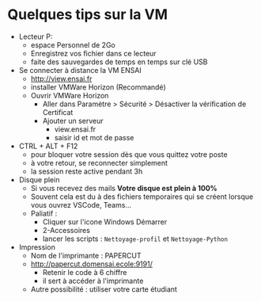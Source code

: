 
# Quelques tips sur la VM

* Lecteur P:
  * espace Personnel de 2Go
  * Enregistrez vos fichier dans ce lecteur
  * faite des sauvegardes de temps en temps sur clé USB
* Se connecter à distance la VM ENSAI
  * http://view.ensai.fr
  * installer VMWare Horizon (Recommandé)
  * Ouvrir VMWare Horizon
    * Aller dans Paramètre > Sécurité > Désactiver la vérification de Certificat
    * Ajouter un serveur
      * view.ensai.fr
      * saisir id et mot de passe
* CTRL + ALT + F12
  * pour bloquer votre session dès que vous quittez votre poste
  * à votre retour, se reconnecter simplement
  * la session reste active pendant 3h
* Disque plein
  * Si vous recevez des mails **Votre disque est plein à 100%**
  * Souvent cela est du à des fichiers temporaires qui se créent lorsque vous ouvrez VSCode, Teams...
  * Paliatif :
    * Cliquer sur l'icone Windows Démarrer
    * 2-Accessoires
    * lancer les scripts : `Nettoyage-profil` et `Nettoyage-Python`
* Impression
  * Nom de l'imprimante : PAPERCUT
  * <http://papercut.domensai.ecole:9191/>
    * Retenir le code à 6 chiffre
    * il sert à accéder à l'imprimante
  * Autre possibilité : utiliser votre carte étudiant
